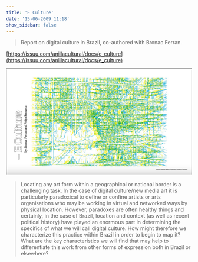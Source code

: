 ```yaml
---
title: 'E Culture'
date: '15-06-2009 11:18'
show_sidebar: false
---
```


> Report on digital culture in Brazil, co-authored with Bronac Ferran.

[https://issuu.com/anillacultural/docs/e_culture](https://issuu.com/anillacultural/docs/e_culture)

![](eculture.png)

> Locating any art form within a geographical or national border is a challenging task. In the case of digital culture/new media art it is particularly paradoxical to define or confine artists or arts organisations who may be working in virtual and networked ways by physical location. However, paradoxes are often healthy things and certainly, in the case of Brazil, location and context (as well as recent political history) have played an enormous part in determining the specifics of what we will call digital culture. How might therefore we characterize this practice within Brazil in order to begin to map it? What are the key characteristics we will find that may help to differentiate this work from other forms of expression both in Brazil or elsewhere?

